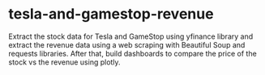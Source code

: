 # tesla-and-gamestop-revenue

Extract the stock data for Tesla and GameStop using yfinance library and extract the revenue data using a web scraping with Beautiful Soup and requests libraries.
After that, build dashboards to compare the price of the stock vs the revenue using plotly.
